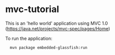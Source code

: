 # mvc-tutorial
This is an 'hello world' application using MVC 1.0 (https://java.net/projects/mvc-spec/pages/Home) 

To run the application: 

      mvn package embedded-glassfish:run


